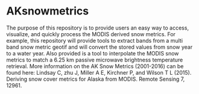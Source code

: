 # AKsnowmetrics
The purpose of this repository is to provide users an easy way to access, visualize, and quickly process the MODIS derived snow 
metrics. For example, this repository will provide tools to extract bands from a multi band snow metric geotif and will convert
the stored values from snow year to a water year. Also provided is a tool to interpolate the MODIS snow metrics to match a 6.25 km 
passive microwave brightness temperature retrieval.
More information on the AK Snow Metrics (2001-2016) can be found here:
Lindsay C, zhu J, Miller A E, Kirchner P, and Wilson T L (2015). Deriving snow cover metrics for Alaska from MODIS. Remote Sensing
7, 12961.
